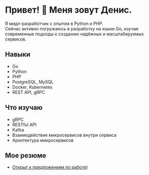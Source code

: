 # Привет! 👋 Меня зовут Денис.

Я мидл-разработчик с опытом в Python и PHP.  
Сейчас активно погружаюсь в разработку на языке Go, изучая современные подходы к созданию надёжных и масштабируемых сервисов.  

## Навыки
- Go
- Python
- PHP
- PostgreSQL, MySQL
- Docker, Kubernetes
- REST API, gRPC

## Что изучаю
- gRPC
- RESTful API
- Kafka
- Взаимодействие микросервисов внутри сервиса
- Архитектура микросервисов

## Мое резюме
- [Открыт к предложениям по работе]([[https://github.com/username/project1](https://github.com/DenisUstinov/DenisUstinov/blob/main/CV.md)]))
